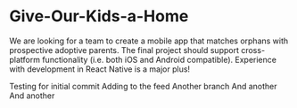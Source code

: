# Give-Our-Kids-a-Home
We are looking for a team to create a mobile app that matches orphans with prospective adoptive parents. The final project should support cross-platform functionality (i.e. both iOS and Android compatible). Experience with development in React Native is a major plus!

Testing for initial commit
Adding to the feed
Another branch
And another
And another

